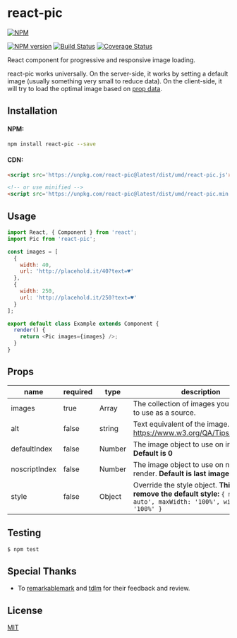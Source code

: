 # react-pic

[![NPM](https://nodei.co/npm/react-pic.png)](https://nodei.co/npm/react-pic/)

[![NPM version](https://img.shields.io/npm/v/react-pic.svg)](https://www.npmjs.com/package/react-pic)
[![Build Status](https://travis-ci.org/benox3/react-pic.svg?branch=master)](https://travis-ci.org/benox3/react-pic)
[![Coverage Status](https://coveralls.io/repos/github/benox3/react-pic/badge.svg?branch=master)](https://coveralls.io/github/benox3/react-pic?branch=master)

React component for progressive and responsive image loading.

react-pic works universally. On the server-side, it works by setting a default image (usually something very small to reduce data). On the client-side, it will try to load the optimal image based on [prop data](#Props).

## Installation

#### NPM:
```sh
npm install react-pic --save
```

#### CDN:
```html
<script src='https://unpkg.com/react-pic@latest/dist/umd/react-pic.js'></script>

<!-- or use minified -->
<script src='https://unpkg.com/react-pic@latest/dist/umd/react-pic.min.js'></script>
```

## Usage
```javascript
import React, { Component } from 'react';
import Pic from 'react-pic';

const images = [
  {
    width: 40,
    url: 'http://placehold.it/40?text=♥'
  },
  {
    width: 250,
    url: 'http://placehold.it/250?text=♥'
  }
];

export default class Example extends Component {
  render() {
    return <Pic images={images} />;
  }
}
```

## Props

| name         | required | type   | description                                                                                                                |
|--------------|----------|--------|----------------------------------------------------------------------------------------------------------------------------|
| images       | true     | Array  | The collection of images you would like to use as a source.                                                                |
| alt       | false     | string  | Text equivalent of the image. https://www.w3.org/QA/Tips/altAttribute                                                                |
| defaultIndex | false    | Number | The image object to use on initial render. **Default is 0**                                                                                 |
| noscriptIndex | false    | Number | The image object to use on noscript render. **Default is last image in images**                                                                                 |
| style        | false    | Object | Override the style object. **This will remove the default style:** `{ margin: '0 auto', maxWidth: '100%', width: '100%' }` |

## Testing

```sh
$ npm test
```

## Special Thanks

- To [remarkablemark](https://github.com/remarkablemark) and [tdlm](https://github.com/tdlm) for their feedback and review.

## License

[MIT](https://github.com/benox3/react-pic/blob/master/LICENSE)
